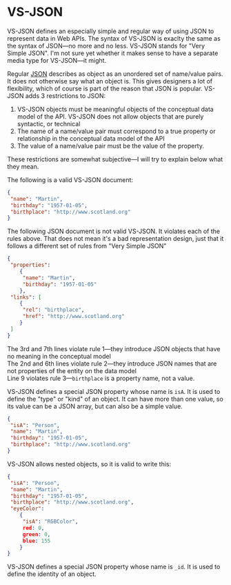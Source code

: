 # VS-JSON

VS-JSON defines an especially simple and regular way of using JSON to represent data in Web APIs. 
The syntax of VS-JSON is exaclty the same as the syntax of JSON—no more and no less.
VS-JSON stands for "Very Simple JSON". I'm not sure yet whether it makes sense to have a separate media type for VS-JSON—it might.

Regular [JSON](http://www.json.org/) describes as object as an unordered set of name/value pairs. It does not otherwise say what an object is.
This gives designers a lot of flexibility, which
of course is part of the reason that JSON is popular. VS-JSON adds 3 restrictions to JSON:

1. VS-JSON objects must be meaningful objects of the conceptual data model of the API. VS-JSON does not allow 
   objects that are purely syntactic, or technical
1. The name of a name/value pair must correspond to a true property or relationship in the conceptual data model
   of the API
1. The value of a name/value pair must be the value of the property.

These restrictions are somewhat subjective—I will try to explain below what they mean.

The following is a valid VS-JSON document:
```JSON
{
 "name": "Martin",
 "birthday": "1957-01-05",
 "birthplace": "http://www.scotland.org"
}
```

The following JSON document is not valid VS-JSON. It violates each of the rules above. That does not mean it's a bad
representation design, just that it follows a different set of rules from "Very Simple JSON"
```JSON
{
 "properties": 
    {
     "name": "Martin",
     "birthday": "1957-01-05"
    },
 "links": [
    {
     "rel": "birthplace",
     "href": "http://www.scotland.org"
    } 
 ]
}
```

The 3rd and 7th lines violate rule 1—they introduce JSON objects that have no meaning in the conceptual model  
The 2nd and 6th lines violate rule 2—they introduce JSON names that are not properties of the entity on the data model  
Line 9 violates rule 3—`birthplace` is a property name, not a value.

VS-JSON defines a special JSON property whose name is `isA`. It is used to define the "type" or "kind" of an object.
It can have more than one value, so its value can be a JSON array, but can also be a simple value.
```JSON
{
 "isA": "Person",
 "name": "Martin",
 "birthday": "1957-01-05",
 "birthplace": "http://www.scotland.org"
}
```

VS-JSON allows nested objects, so it is valid to write this:
```JSON
{
 "isA": "Person",
 "name": "Martin",
 "birthday": "1957-01-05",
 "birthplace": "http://www.scotland.org",
 "eyeColor": 
    {
     "isA": "RGBColor",
     red: 0,
     green: 0,
     blue: 155
    }
}
```

VS-JSON defines a special JSON property whose name is `_id`. It is used to define the identity of an object.


